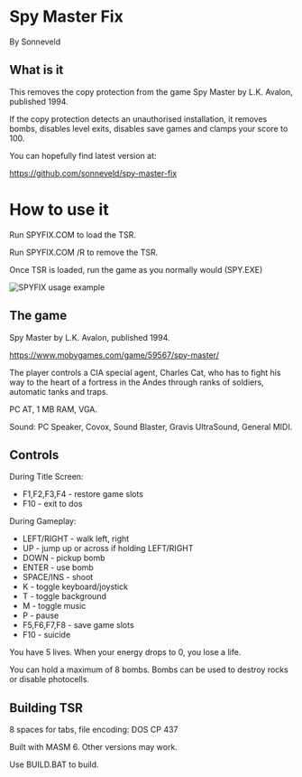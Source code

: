 # Spy Master Fix

By Sonneveld

## What is it

This removes the copy protection from the game Spy Master by L.K. Avalon,
published 1994.

If the copy protection detects an unauthorised installation, it removes bombs,
disables level exits, disables save games and clamps your score to 100.

You can hopefully find latest version at:

https://github.com/sonneveld/spy-master-fix


# How to use it

Run SPYFIX.COM to load the TSR. 

Run SPYFIX.COM /R to remove the TSR.

Once TSR is loaded, run the game as you normally would (SPY.EXE)

![SPYFIX usage example](https://github.com/user-attachments/assets/bed8ee33-caa7-46d6-a763-716109fee4fa)


## The game

Spy Master by L.K. Avalon, published 1994.

https://www.mobygames.com/game/59567/spy-master/

The player controls a CIA special agent, Charles Cat, who has to fight his
way to the heart of a fortress in the Andes through ranks of soldiers,
automatic tanks and traps.

PC AT, 1 MB RAM, VGA. 

Sound: PC Speaker, Covox, Sound Blaster, Gravis UltraSound, General MIDI.


## Controls

During Title Screen:

* F1,F2,F3,F4 - restore game slots 
* F10 - exit to dos

During Gameplay:

* LEFT/RIGHT - walk left, right
* UP - jump up or across if holding LEFT/RIGHT
* DOWN - pickup bomb
* ENTER - use bomb
* SPACE/INS - shoot
* K - toggle keyboard/joystick
* T - toggle background
* M - toggle music
* P - pause
* F5,F6,F7,F8 - save game slots
* F10 - suicide

You have 5 lives. When your energy drops to 0, you lose a life.

You can hold a maximum of 8 bombs. Bombs can be used to destroy rocks or disable photocells.


## Building TSR

8 spaces for tabs, file encoding: DOS CP 437

Built with MASM 6. Other versions may work.

Use BUILD.BAT to build.
